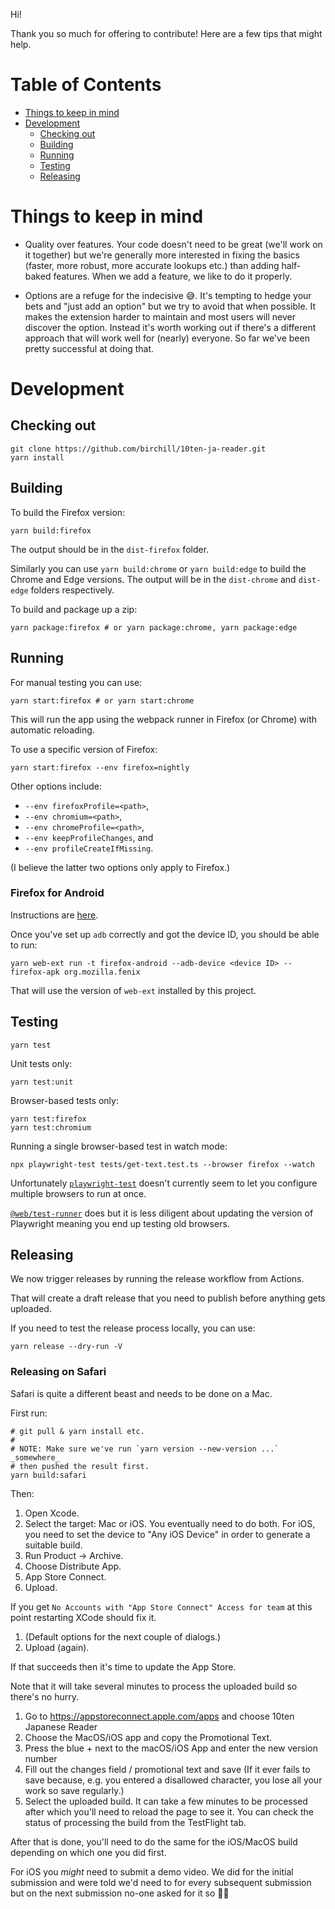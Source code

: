 Hi!

Thank you so much for offering to contribute! Here are a few tips that might help.

# Table of Contents

- [Things to keep in mind](#things-to-keep-in-mind)
- [Development](#development)
  - [Checking out](#checking-out)
  - [Building](#building)
  - [Running](#running)
  - [Testing](#testing)
  - [Releasing](#releasing)

# Things to keep in mind

- Quality over features. Your code doesn't need to be great (we'll work on it
  together) but we're generally more interested in fixing the basics (faster,
  more robust, more accurate lookups etc.) than adding half-baked features.
  When we add a feature, we like to do it properly.

- Options are a refuge for the indecisive 😅. It's tempting to hedge your bets
  and "just add an option" but we try to avoid that when possible. It makes the
  extension harder to maintain and most users will never discover the option.
  Instead it's worth working out if there's a different approach that will work
  well for (nearly) everyone. So far we've been pretty successful at doing that.

# Development

## Checking out

```
git clone https://github.com/birchill/10ten-ja-reader.git
yarn install
```

## Building

To build the Firefox version:

```
yarn build:firefox
```

The output should be in the `dist-firefox` folder.

Similarly you can use `yarn build:chrome` or `yarn build:edge` to build the
Chrome and Edge versions.
The output will be in the `dist-chrome` and `dist-edge` folders respectively.

To build and package up a zip:

```
yarn package:firefox # or yarn package:chrome, yarn package:edge
```

## Running

For manual testing you can use:

```
yarn start:firefox # or yarn start:chrome
```

This will run the app using the webpack runner in Firefox (or Chrome) with automatic reloading.

To use a specific version of Firefox:

```
yarn start:firefox --env firefox=nightly
```

Other options include:

- `--env firefoxProfile=<path>`,
- `--env chromium=<path>`,
- `--env chromeProfile=<path>`,
- `--env keepProfileChanges`, and
- `--env profileCreateIfMissing`.

(I believe the latter two options only apply to Firefox.)

### Firefox for Android

Instructions are [here](https://extensionworkshop.com/documentation/develop/developing-extensions-for-firefox-for-android/).

Once you've set up `adb` correctly and got the device ID, you should be able to run:

```
yarn web-ext run -t firefox-android --adb-device <device ID> --firefox-apk org.mozilla.fenix
```

That will use the version of `web-ext` installed by this project.

## Testing

```
yarn test
```

Unit tests only:

```
yarn test:unit
```

Browser-based tests only:

```
yarn test:firefox
yarn test:chromium
```

Running a single browser-based test in watch mode:

```
npx playwright-test tests/get-text.test.ts --browser firefox --watch
```

Unfortunately [`playwright-test`](https://github.com/hugomrdias/playwright-test)
doesn't currently seem to let you configure multiple browsers to run at once.

[`@web/test-runner`](https://modern-web.dev/docs/test-runner/overview/) does but
it is less diligent about updating the version of Playwright meaning you end up
testing old browsers.

## Releasing

We now trigger releases by running the release workflow from Actions.

That will create a draft release that you need to publish before anything gets
uploaded.

If you need to test the release process locally, you can use:

```
yarn release --dry-run -V
```

### Releasing on Safari

Safari is quite a different beast and needs to be done on a Mac.

First run:

```
# git pull & yarn install etc.
#
# NOTE: Make sure we've run `yarn version --new-version ...` _somewhere_
# then pushed the result first.
yarn build:safari
```

Then:

1. Open Xcode.
1. Select the target: Mac or iOS. You eventually need to do both.
   For iOS, you need to set the device to "Any iOS Device" in order to generate
   a suitable build.
1. Run Product → Archive.
1. Choose Distribute App.
1. App Store Connect.
1. Upload.

If you get `No Accounts with "App Store Connect" Access for team` at this point
restarting XCode should fix it.

1. (Default options for the next couple of dialogs.)
1. Upload (again).

If that succeeds then it's time to update the App Store.

Note that it will take several minutes to process the uploaded build so there's
no hurry.

1. Go to https://appstoreconnect.apple.com/apps and choose 10ten Japanese Reader
1. Choose the MacOS/iOS app and copy the Promotional Text.
1. Press the blue + next to the macOS/iOS App and enter the new version number
1. Fill out the changes field / promotional text and save
   (If it ever fails to save because, e.g. you entered a disallowed character,
   you lose all your work so save regularly.)
1. Select the uploaded build. It can take a few minutes to be processed after
   which you'll need to reload the page to see it.
   You can check the status of processing the build from the TestFlight tab.

After that is done, you'll need to do the same for the iOS/MacOS build depending
on which one you did first.

For iOS you _might_ need to submit a demo video. We did for the initial
submission and were told we'd need to for every subsequent submission but on the
next submission no-one asked for it so 🤷‍♂️
